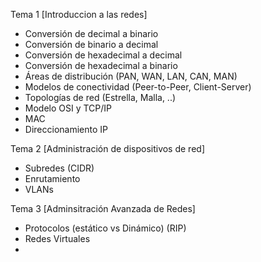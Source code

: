 Tema 1 [Introduccion a las redes]

- Conversión de decimal a binario
- Conversión de binario a decimal
- Conversión de hexadecimal a decimal
- Conversión de hexadecimal a binario
- Áreas de distribución (PAN, WAN, LAN, CAN, MAN)
- Modelos de conectividad (Peer-to-Peer, Client-Server)
- Topologías de red (Estrella, Malla, ..)
- Modelo OSI y TCP/IP
- MAC
- Direccionamiento IP

Tema 2 [Administración de dispositivos de red]
- Subredes (CIDR)
- Enrutamiento
- VLANs

Tema 3 [Adminsitración Avanzada de Redes]
- Protocolos (estático vs Dinámico) (RIP)
- Redes Virtuales
- 
